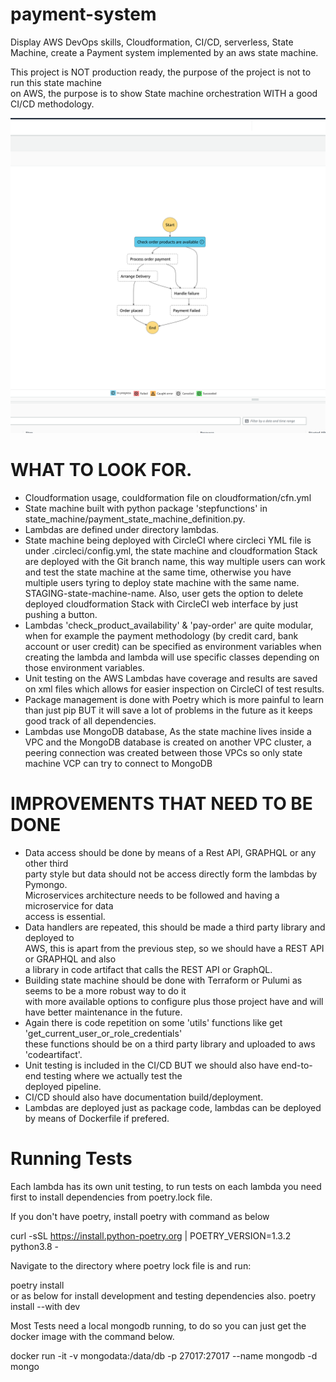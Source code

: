 # payment-system
Display AWS DevOps skills, Cloudformation, CI/CD, serverless, State Machine, create a Payment system implemented by an aws state machine.

This project is NOT production ready, the purpose of the project is not to run this state machine <br>
on AWS, the purpose is to show State machine orchestration WITH a good CI/CD methodology.

![Model](https://github.com/robertointerface/payment-system/blob/staging/state-machine-cropped.png)

# WHAT TO LOOK FOR.
- Cloudformation usage, couldformation file on cloudformation/cfn.yml <br> 
- State machine built with python package 'stepfunctions' in state_machine/payment_state_machine_definition.py. <br>
- Lambdas are defined under directory lambdas. <br>
- State machine being deployed with CircleCI where circleci YML file is under .circleci/config.yml,
the state machine and cloudformation Stack are deployed with the Git branch name, this way multiple users can work and test
the state machine at the same time, otherwise you have multiple users tyring to deploy state machine with the same name.
STAGING-state-machine-name. Also, user gets the option to delete deployed cloudformation Stack with CircleCI web interface by just pushing a button.
- Lambdas 'check_product_availability' & 'pay-order' are quite modular, when for example the payment
methodology (by credit card, bank account or user credit) can be specified as environment variables when
creating the lambda and lambda will use specific classes depending on those environment variables. <br>
- Unit testing on the AWS Lambdas have coverage and results are saved on xml files which allows for easier inspection on CircleCI of test results.<br>
- Package management is done with Poetry which is more painful to learn than just pip BUT it will save
a lot of problems in the future as it keeps good track of all dependencies.
- Lambdas use MongoDB database, As the state machine lives inside a VPC and the
MongoDB database is created on another VPC cluster, a peering connection was created 
between those VPCs so only state machine VCP can try to connect to MongoDB

# IMPROVEMENTS THAT NEED TO BE DONE
- Data access should be done by means of a Rest API, GRAPHQL or any other third <br>
party style but data should not be access directly form the lambdas by Pymongo. <br>
Microservices architecture needs to be followed and having a microservice for data <br>
access is essential.
- Data handlers are repeated, this should be made a third party library and deployed to <br>
AWS, this is apart from the previous step, so we should have a REST API or GRAPHQL and also <br>
a library in code artifact that calls the REST API or GraphQL.
- Building state machine should be done with Terraform or Pulumi as seems to be a more robust way to do it <br>
with more available options to configure plus those project have and will have better maintenance in the future.
- Again there is code repetition on some 'utils' functions like get 'get_current_user_or_role_credentials' <br>
these functions should be on a third party library and uploaded to aws 'codeartifact'.
- Unit testing is included in the CI/CD BUT we should also have end-to-end testing where we actually test the <br>
deployed pipeline.
- CI/CD should also have documentation build/deployment.
- Lambdas are deployed just as package code, lambdas can be deployed by means of Dockerfile if prefered.


# Running Tests

Each lambda has its own unit testing, to run tests on each lambda you need
first to install dependencies from poetry.lock file.

If you don't have poetry, install poetry with command as below <br>

curl -sSL https://install.python-poetry.org | POETRY_VERSION=1.3.2 python3.8 -

Navigate to the directory where poetry lock file is and run: <br>

poetry install <br>
or as below for install development and testing dependencies also.
poetry install --with dev 


Most Tests need a local mongodb running, to do so you can just get the docker
image with the command below.

docker run -it -v mongodata:/data/db -p 27017:27017 --name mongodb -d mongo

